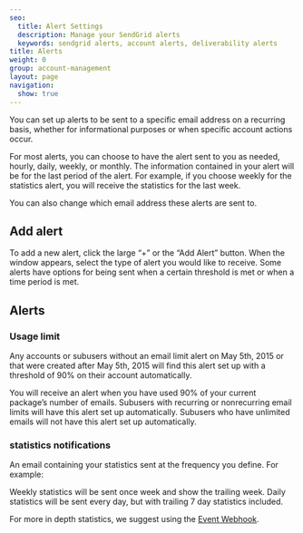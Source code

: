 ```yaml
---
seo:
  title: Alert Settings
  description: Manage your SendGrid alerts
  keywords: sendgrid alerts, account alerts, deliverability alerts
title: Alerts
weight: 0
group: account-management
layout: page
navigation:
  show: true
---
```


You can set up alerts to be sent to a specific email address on a recurring basis, whether for informational purposes or when specific account actions occur.

For most alerts, you can choose to have the alert sent to you as needed, hourly, daily, weekly, or monthly. The information contained in your alert will be for the last period of the alert. For example, if you choose weekly for the statistics alert, you will receive the statistics for the last week.

You can also change which email address these alerts are sent to.

## 	Add alert
 	
To add a new alert, click the large “+” or the “Add Alert” button. When the window appears, select the type of alert you would like to receive. Some alerts have options for being sent when a certain threshold is met or when a time period is met.

## 	Alerts
 	
 ### 	Usage limit
 	
<call-out>

Any accounts or subusers without an email limit alert on May 5th, 2015 or that were created after May 5th, 2015 will find this alert set up with a threshold of 90% on their account automatically.

</call-out>

You will receive an alert when you have used 90% of your current package’s number of emails. Subusers with recurring or nonrecurring email limits will have this alert set up automatically. Subusers who have unlimited emails will not have this alert set up automatically.

 ### 	statistics notifications
 	
An email containing your statistics sent at the frequency you define. For example:

Weekly statistics will be sent once week and show the trailing week.
Daily statistics will be sent every day, but with trailing 7 day statistics included.

For more in depth statistics, we suggest using the [Event Webhook]({{root_url}}/for-developers/tracking-events/event/).
